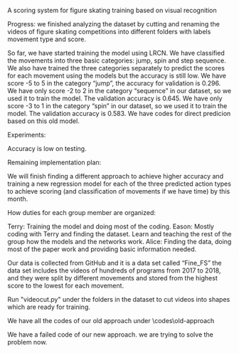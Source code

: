 A scoring system for figure skating training based on visual recognition 

Progress: 
we finished analyzing the dataset by cutting and renaming the videos of figure skating competitions into different folders with labels movement type and score.

So far, we have started training the model using LRCN. We have classified the movements into three basic categories: jump, spin and step sequence.
We also have trained the three categories separately to predict the scores for each movement using the models but the accuracy is still low. 
We have score -5 to 5 in the category “jump”, the accuracy for validation is 0.296.
We have only score -2 to 2 in the category “sequence” in our dataset, so we used it to train the model. The validation accuracy is 0.645.
We have only score -3 to 1 in the category “spin” in our dataset, so we used it to train the model. The validation accuracy is 0.583.
We have codes for direct predicion based on this old model.



Experiments:

Accuracy is low on testing.

Remaining implementation plan:

We will finish finding a different approach to achieve higher accuracy and training a new regression model for each of the three predicted action types to achieve scoring (and classification of movements if we have time) by this month. 

How duties for each group member are organized:

Terry: Training the model and doing most of the coding.
Eason: Mostly coding with Terry and finding the dataset. Learn and teaching the rest of the group how the models and the networks work.
Alice: Finding the data, doing most of the paper work and providing basic information needed.

Our data is collected from GitHub and it is a data set called “Fine_FS” the data set includes the videos of hundreds of programs from 2017 to 2018, and they were split by different movements and stored from the highest score to the lowest for each movement.

Run "videocut.py" under the folders in the dataset to cut videos into shapes which are ready for training.

We have all the codes of our old approach under \codes\old-approach 

We have a failed code of our new approach. we are trying to solve the problem now.
